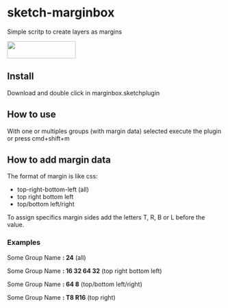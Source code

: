 # sketch-marginbox
Simple scritp to create layers as margins

<a href="http://bit.ly/SketchRunnerWebsite">
  <img width="160" height="40" src="http://sketchrunner.com/img/badge_blue.png" >
</a>


## Install
Download and double click in marginbox.sketchplugin

## How to use
With one or multiples groups (with margin data) selected execute the plugin or press cmd+shift+m
## How to add margin data
The format of margin is like css:
- top-right-bottom-left (all)
- top right bottom left
- top/bottom left/right

To assign specifics margin sides add the letters T, R, B or L before the value.

### Examples

Some Group Name **: 24** (all)

Some Group Name **: 16 32 64 32** (top right bottom left)

Some Group Name **: 64 8** (top/bottom left/right)

Some Group Name **: T8 R16** (top right)

